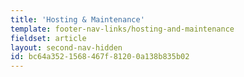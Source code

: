 ```yaml
---
title: 'Hosting & Maintenance'
template: footer-nav-links/hosting-and-maintenance
fieldset: article
layout: second-nav-hidden
id: bc64a352-1568-467f-8120-0a138b835b02
---
```


